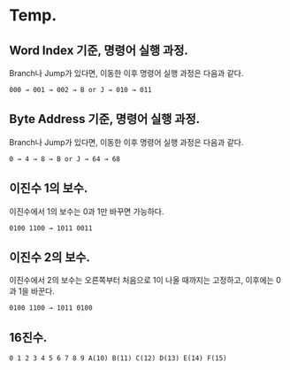 # Temp.

## Word Index 기준, 명령어 실행 과정.

Branch나 Jump가 있다면, 이동한 이후 명령어 실행 과정은 다음과 같다.

`000 → 001 → 002 → B or J → 010 → 011`

## Byte Address 기준, 명령어 실행 과정.

Branch나 Jump가 있다면, 이동한 이후 명령어 실행 과정은 다음과 같다.

`0 → 4 → 8 → B or J → 64 → 68`

## 이진수 1의 보수.

이진수에서 1의 보수는 0과 1만 바꾸면 가능하다.

`0100 1100 → 1011 0011`

## 이진수 2의 보수.

이진수에서 2의 보수는 오른쪽부터 처음으로 1이 나올 때까지는 고정하고, 이후에는 0과 1을 바꾼다.

`0100 1100 → 1011 0100`

## 16진수.

`0 1 2 3 4 5 6 7 8 9 A(10) B(11) C(12) D(13) E(14) F(15)`